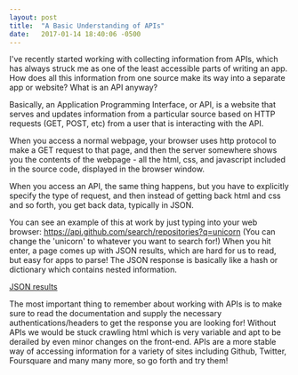 ```yaml
---
layout: post
title:  "A Basic Understanding of APIs"
date:   2017-01-14 18:40:06 -0500
---
```



I've recently started working with collecting information from APIs, which has always struck me as one of the least accessible parts of writing an app. How does all this information from one source make its way into a separate app or website? What is an API anyway? 

Basically, an Application Programming Interface, or API, is a website that serves and updates information from a particular source based on HTTP requests (GET, POST, etc) from a user that is interacting with the API. 

When you access a normal webpage, your browser uses http protocol to make a GET request to that page, and then the server somewhere shows you the contents of the webpage - all the html, css, and javascript included in the source code, displayed in the browser window. 

When you access an API, the same thing happens, but you have to explicitly specify the type of request, and then instead of getting back html and css and so forth, you get back data, typically in JSON. 

You can see an example of this at work by just typing into your web browser: 
https://api.github.com/search/repositories?q=unicorn
(You can change the 'unicorn' to whatever you want to search for!) When you hit enter, a page comes up with JSON results, which are hard for us to read, but easy for apps to parse! The JSON response is basically like a hash or dictionary which contains nested information. 

[JSON results](https://api.github.com/search/repositories?q=unicorn)

The most important thing to remember about working with APIs is to make sure to read the documentation and supply the necessary authentications/headers to get the response you are looking for! Without APIs we would be stuck crawling html which is very variable and apt to be derailed by even minor changes on the front-end. APIs are a more stable way of accessing information for a variety of sites including Github, Twitter, Foursquare and many many more, so go forth and try them! 
